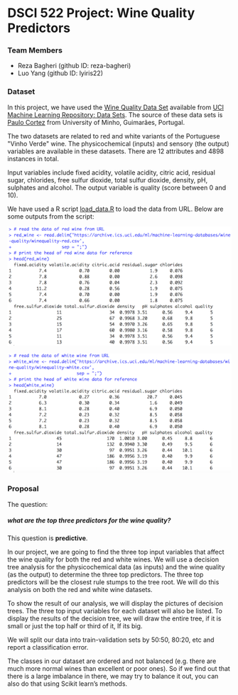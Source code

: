 # DSCI 522 Project: Wine Quality Predictors

### Team Members
- Reza Bagheri (github ID: reza-bagheri)
- Luo Yang (github ID: lyiris22)

### Dataset

In this project, we have used the [Wine Quality Data Set](https://archive.ics.uci.edu/ml/datasets/Wine+Quality) available from [UCI Machine Learning Repository: Data Sets](https://archive.ics.uci.edu/ml/datasets.html). The source of these data sets is [Paulo Cortez](http://www3.dsi.uminho.pt/pcortez) from University of Minho, Guimarães, Portugal.

The two datasets are related to red and white variants of the Portuguese "Vinho Verde" wine. The physicochemical (inputs) and sensory (the output) variables are available in these datasets. There are 12 attributes and 4898 instances in total.

Input variables include fixed acidity, volatile acidity, citric acid, residual sugar, chlorides, free sulfur dioxide, total sulfur dioxide, density, pH, sulphates and alcohol. The output variable is quality (score between 0 and 10).

We have used a R script [load_data.R](/src/load_data.R) to load the data from URL. Below are some outputs from the script:

![Load Red Wine Data](/results/load_red_wine.png)

![Load White Wine Data](/results/load_white_wine.png)


### Proposal
The question:
##### what are the top three predictors for the wine quality?

 This question is **predictive**.

In our project, we are going to find the three top input variables that affect the wine quality for both the red and white wines. We will use a decision tree analysis for the physicochemical data (as inputs) and the wine quality (as the output) to determine the three top predictors. The three top predictors will be the closest rule stumps to the tree root. We will do this analysis on both the red and white wine datasets.

To show the result of our analysis, we will display the pictures of decision trees. The three top input variables for each dataset will also be listed. To display the results of the decision tree, we will draw the entire tree, if it is small or just the top half or third of it, If its big.

We will split our data into train-validation sets by 50:50, 80:20, etc and report a  classification error.

 The classes in our dataset are ordered and not balanced (e.g. there are much more normal wines than excellent or poor ones). So if we find out that there is a large imbalance in there, we may try to balance it out, you can also do that using Scikit learn’s methods.
